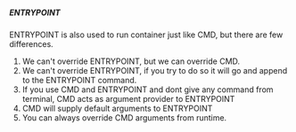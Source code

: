 ##### ENTRYPOINT

ENTRYPOINT is also used to run container just like CMD, but there are few differences.
1. We can't override ENTRYPOINT, but we can override CMD.
2. We can't override ENTRYPOINT, if you try to do so it will go and append to the ENTRYPOINT command.
3. If you use CMD and ENTRYPOINT and dont give any command from terminal, CMD acts as argument provider to ENTRYPOINT
4. CMD will supply default arguments to ENTRYPOINT
5. You can always override CMD arguments from runtime.
